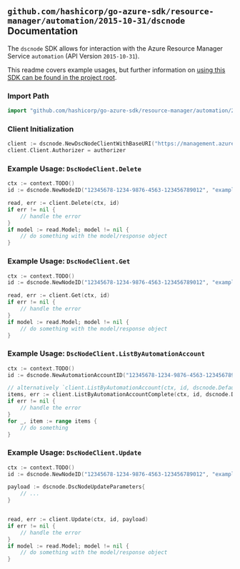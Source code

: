 
## `github.com/hashicorp/go-azure-sdk/resource-manager/automation/2015-10-31/dscnode` Documentation

The `dscnode` SDK allows for interaction with the Azure Resource Manager Service `automation` (API Version `2015-10-31`).

This readme covers example usages, but further information on [using this SDK can be found in the project root](https://github.com/hashicorp/go-azure-sdk/tree/main/docs).

### Import Path

```go
import "github.com/hashicorp/go-azure-sdk/resource-manager/automation/2015-10-31/dscnode"
```


### Client Initialization

```go
client := dscnode.NewDscNodeClientWithBaseURI("https://management.azure.com")
client.Client.Authorizer = authorizer
```


### Example Usage: `DscNodeClient.Delete`

```go
ctx := context.TODO()
id := dscnode.NewNodeID("12345678-1234-9876-4563-123456789012", "example-resource-group", "automationAccountValue", "nodeIdValue")

read, err := client.Delete(ctx, id)
if err != nil {
	// handle the error
}
if model := read.Model; model != nil {
	// do something with the model/response object
}
```


### Example Usage: `DscNodeClient.Get`

```go
ctx := context.TODO()
id := dscnode.NewNodeID("12345678-1234-9876-4563-123456789012", "example-resource-group", "automationAccountValue", "nodeIdValue")

read, err := client.Get(ctx, id)
if err != nil {
	// handle the error
}
if model := read.Model; model != nil {
	// do something with the model/response object
}
```


### Example Usage: `DscNodeClient.ListByAutomationAccount`

```go
ctx := context.TODO()
id := dscnode.NewAutomationAccountID("12345678-1234-9876-4563-123456789012", "example-resource-group", "automationAccountValue")

// alternatively `client.ListByAutomationAccount(ctx, id, dscnode.DefaultListByAutomationAccountOperationOptions())` can be used to do batched pagination
items, err := client.ListByAutomationAccountComplete(ctx, id, dscnode.DefaultListByAutomationAccountOperationOptions())
if err != nil {
	// handle the error
}
for _, item := range items {
	// do something
}
```


### Example Usage: `DscNodeClient.Update`

```go
ctx := context.TODO()
id := dscnode.NewNodeID("12345678-1234-9876-4563-123456789012", "example-resource-group", "automationAccountValue", "nodeIdValue")

payload := dscnode.DscNodeUpdateParameters{
	// ...
}


read, err := client.Update(ctx, id, payload)
if err != nil {
	// handle the error
}
if model := read.Model; model != nil {
	// do something with the model/response object
}
```
